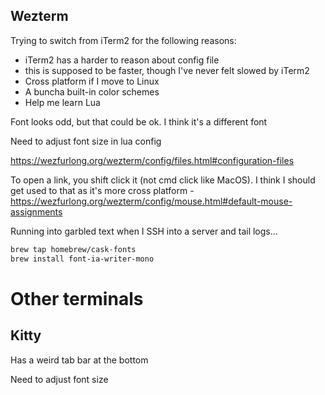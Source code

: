 ## Wezterm

Trying to switch from iTerm2 for the following reasons:

- iTerm2 has a harder to reason about config file
- this is supposed to be faster, though I've never felt slowed by iTerm2
- Cross platform if I move to Linux
- A buncha built-in color schemes
- Help me learn Lua

Font looks odd, but that could be ok. I think it's a different font

Need to adjust font size in lua config

https://wezfurlong.org/wezterm/config/files.html#configuration-files

To open a link, you shift click it (not cmd click like MacOS). I think I should
get used to that as it's more cross platform -
https://wezfurlong.org/wezterm/config/mouse.html#default-mouse-assignments

Running into garbled text when I SSH into a server and tail logs...

```bash
brew tap homebrew/cask-fonts
brew install font-ia-writer-mono
```

# Other terminals


## Kitty

Has a weird tab bar at the bottom

Need to adjust font size

